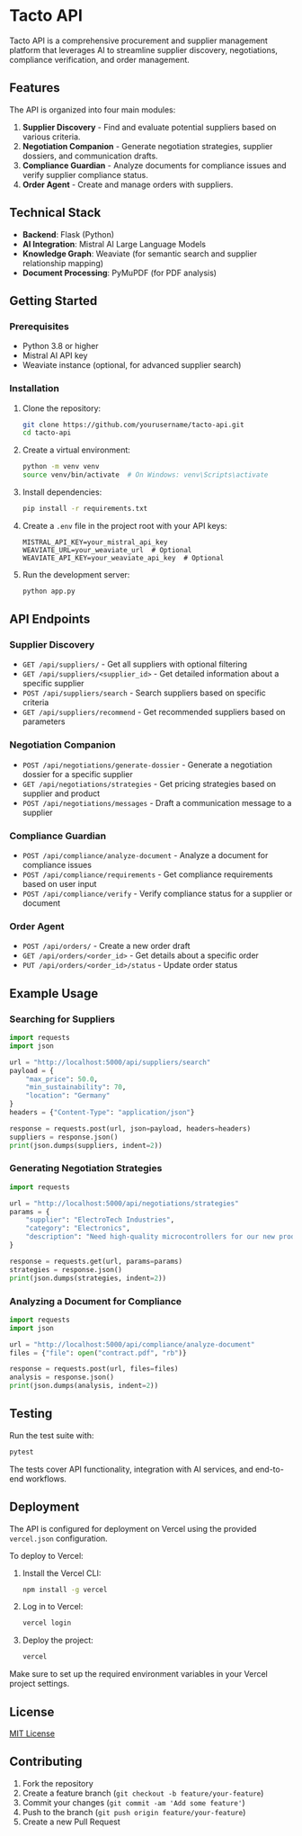 # Tacto API

Tacto API is a comprehensive procurement and supplier management platform that leverages AI to streamline supplier discovery, negotiations, compliance verification, and order management.

## Features

The API is organized into four main modules:

1. **Supplier Discovery** - Find and evaluate potential suppliers based on various criteria.
2. **Negotiation Companion** - Generate negotiation strategies, supplier dossiers, and communication drafts.
3. **Compliance Guardian** - Analyze documents for compliance issues and verify supplier compliance status.
4. **Order Agent** - Create and manage orders with suppliers.

## Technical Stack

- **Backend**: Flask (Python)
- **AI Integration**: Mistral AI Large Language Models
- **Knowledge Graph**: Weaviate (for semantic search and supplier relationship mapping)
- **Document Processing**: PyMuPDF (for PDF analysis)

## Getting Started

### Prerequisites

- Python 3.8 or higher
- Mistral AI API key
- Weaviate instance (optional, for advanced supplier search)

### Installation

1. Clone the repository:
   ```bash
   git clone https://github.com/yourusername/tacto-api.git
   cd tacto-api
   ```

2. Create a virtual environment:
   ```bash
   python -m venv venv
   source venv/bin/activate  # On Windows: venv\Scripts\activate
   ```

3. Install dependencies:
   ```bash
   pip install -r requirements.txt
   ```

4. Create a `.env` file in the project root with your API keys:
   ```
   MISTRAL_API_KEY=your_mistral_api_key
   WEAVIATE_URL=your_weaviate_url  # Optional
   WEAVIATE_API_KEY=your_weaviate_api_key  # Optional
   ```

5. Run the development server:
   ```bash
   python app.py
   ```

## API Endpoints

### Supplier Discovery

- `GET /api/suppliers/` - Get all suppliers with optional filtering
- `GET /api/suppliers/<supplier_id>` - Get detailed information about a specific supplier
- `POST /api/suppliers/search` - Search suppliers based on specific criteria
- `GET /api/suppliers/recommend` - Get recommended suppliers based on parameters

### Negotiation Companion

- `POST /api/negotiations/generate-dossier` - Generate a negotiation dossier for a specific supplier
- `GET /api/negotiations/strategies` - Get pricing strategies based on supplier and product
- `POST /api/negotiations/messages` - Draft a communication message to a supplier

### Compliance Guardian

- `POST /api/compliance/analyze-document` - Analyze a document for compliance issues
- `POST /api/compliance/requirements` - Get compliance requirements based on user input
- `POST /api/compliance/verify` - Verify compliance status for a supplier or document

### Order Agent

- `POST /api/orders/` - Create a new order draft
- `GET /api/orders/<order_id>` - Get details about a specific order
- `PUT /api/orders/<order_id>/status` - Update order status

## Example Usage

### Searching for Suppliers

```python
import requests
import json

url = "http://localhost:5000/api/suppliers/search"
payload = {
    "max_price": 50.0,
    "min_sustainability": 70,
    "location": "Germany"
}
headers = {"Content-Type": "application/json"}

response = requests.post(url, json=payload, headers=headers)
suppliers = response.json()
print(json.dumps(suppliers, indent=2))
```

### Generating Negotiation Strategies

```python
import requests

url = "http://localhost:5000/api/negotiations/strategies"
params = {
    "supplier": "ElectroTech Industries",
    "category": "Electronics",
    "description": "Need high-quality microcontrollers for our new product line"
}

response = requests.get(url, params=params)
strategies = response.json()
print(json.dumps(strategies, indent=2))
```

### Analyzing a Document for Compliance

```python
import requests
import json

url = "http://localhost:5000/api/compliance/analyze-document"
files = {"file": open("contract.pdf", "rb")}

response = requests.post(url, files=files)
analysis = response.json()
print(json.dumps(analysis, indent=2))
```

## Testing

Run the test suite with:

```bash
pytest
```

The tests cover API functionality, integration with AI services, and end-to-end workflows.

## Deployment

The API is configured for deployment on Vercel using the provided `vercel.json` configuration.

To deploy to Vercel:

1. Install the Vercel CLI:
   ```bash
   npm install -g vercel
   ```

2. Log in to Vercel:
   ```bash
   vercel login
   ```

3. Deploy the project:
   ```bash
   vercel
   ```

Make sure to set up the required environment variables in your Vercel project settings.

## License

[MIT License](LICENSE)

## Contributing

1. Fork the repository
2. Create a feature branch (`git checkout -b feature/your-feature`)
3. Commit your changes (`git commit -am 'Add some feature'`)
4. Push to the branch (`git push origin feature/your-feature`)
5. Create a new Pull Request
